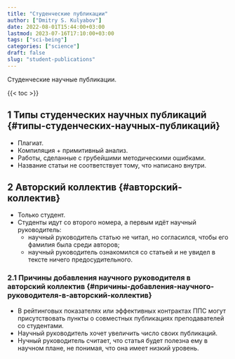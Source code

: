 ```yaml
---
title: "Студенческие публикации"
author: ["Dmitry S. Kulyabov"]
date: 2022-08-01T15:44:00+03:00
lastmod: 2023-07-16T17:10:00+03:00
tags: ["sci-being"]
categories: ["science"]
draft: false
slug: "student-publications"
---
```


Студенческие научные публикации.

<!--more-->

{{< toc >}}


## <span class="section-num">1</span> Типы студенческих научных публикаций {#типы-студенческих-научных-публикаций}

-   Плагиат.
-   Компиляция + примитивный анализ.
-   Работы, сделанные с грубейшими методическими ошибками.
-   Название статьи не соответствует тому, что написано внутри.


## <span class="section-num">2</span> Авторский коллектив {#авторский-коллектив}

-   Только студент.
-   Студенты идут со второго номера, а первым идёт научный руководитель:
    -   научный руководитель статью не читал, но согласился, чтобы его фамилия была среди авторов;
    -   научный руководитель ознакомился со статьей и не увидел в тексте ничего  предосудительного.


### <span class="section-num">2.1</span> Причины добавления научного руководителя в авторский коллектив {#причины-добавления-научного-руководителя-в-авторский-коллектив}

-   В рейтинговых показателях или эффективных контрактах ППС могут присутствовать пункты о совместных публикациях преподавателей со студентами.
-   Научный руководитель хочет увеличить число своих публикаций.
-   Нучный руководитель считает, что статья будет полезна ему в научном плане, не понимая, что она имеет низкий уровень.
